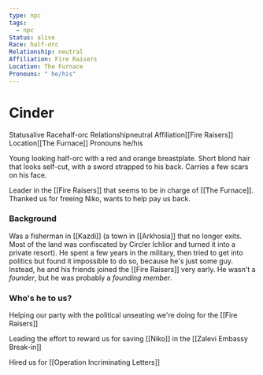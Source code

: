 ```yaml
---
type: npc
tags:
  - npc
Status: alive
Race: half-orc
Relationship: neutral
Affiliation: Fire Raisers
Location: The Furnace
Pronouns: " he/his"
---
```


# Cinder
<span class="dataview inline-field"><span class="inline-field-key">Status</span><span class="inline-field-value">alive</span></span>
<span class="dataview inline-field"><span class="inline-field-key">Race</span><span class="inline-field-value">half-orc</span></span>
<span class="dataview inline-field"><span class="inline-field-key">Relationship</span><span class="inline-field-value">neutral</span></span>
<span class="dataview inline-field"><span class="inline-field-key">Affiliation</span><span class="inline-field-value">[[Fire Raisers]]</span></span>
<span class="dataview inline-field"><span class="inline-field-key">Location</span><span class="inline-field-value">[[The Furnace]]</span></span>
<span class="dataview inline-field"><span class="inline-field-key">Pronouns</span><span class="inline-field-value"> he/his</span></span>

Young looking half-orc with a red and orange breastplate. Short blond hair that looks self-cut, with a sword strapped to his back. Carries a few scars on his face. 

Leader in the [[Fire Raisers]] that seems to be in charge of [[The Furnace]]. Thanked us for freeing Niko, wants to help pay us back. 

### Background 
Was a fisherman in [[Kazdi]] (a town in [[Arkhosia]] that no longer exits. Most of the land was confiscated by Circler Ichlior and turned it into a private resort). He spent a few years in the military, then tried to get into politics but found it impossible to do so, because he's just some guy. Instead, he and his friends joined the [[Fire Raisers]] very early. He wasn't a *founder*, but he was probably a *founding member*.

### Who's he to us? 
Helping our party with the political unseating we're doing for the [[Fire Raisers]]

Leading the effort to reward us for saving [[Niko]] in the [[Zalevi Embassy Break-in]]

Hired us for [[Operation Incriminating Letters]] 
